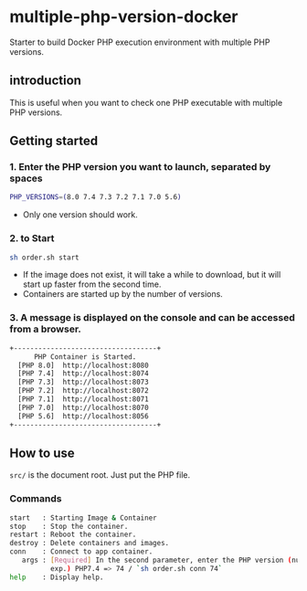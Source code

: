# multiple-php-version-docker
Starter to build Docker PHP execution environment with multiple PHP versions.

## introduction
This is useful when you want to check one PHP executable with multiple PHP versions.

## Getting started
### 1. Enter the PHP version you want to launch, separated by spaces
```bash:order.sh
PHP_VERSIONS=(8.0 7.4 7.3 7.2 7.1 7.0 5.6)
```
- Only one version should work.

### 2. to Start
```bash
sh order.sh start
```
- If the image does not exist, it will take a while to download, but it will start up faster from the second time.
- Containers are started up by the number of versions.

### 3. A message is displayed on the console and can be accessed from a browser.
```bash
+-----------------------------------+
      PHP Container is Started.
  [PHP 8.0]  http://localhost:8080
  [PHP 7.4]  http://localhost:8074
  [PHP 7.3]  http://localhost:8073
  [PHP 7.2]  http://localhost:8072
  [PHP 7.1]  http://localhost:8071
  [PHP 7.0]  http://localhost:8070
  [PHP 5.6]  http://localhost:8056
+-----------------------------------+
```

## How to use
`src/` is the document root. Just put the PHP file.

### Commands
```bash
start   : Starting Image & Container
stop    : Stop the container.
restart : Reboot the container.
destroy : Delete containers and images.
conn    : Connect to app container.
   args : [Required] In the second parameter, enter the PHP version (number) of the container you want to connect to
          exp.) PHP7.4 => 74 / `sh order.sh conn 74`
help    : Display help.
```
